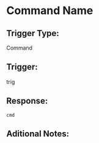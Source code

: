 # Command Name

## Trigger Type:

Command

## Trigger:

trig

## Response:

`cmd`

## Aditional Notes:
